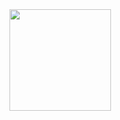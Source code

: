 <div>
  <a href="https://github.com/ChristianSilvaPaz">
  <img height="180em" src="https://github-readme-stats-git-masterrstaa-rickstaa.vercel.app/api/top-langs/?username=ChristianSilvaPaz)"/>
</div>
  
 
